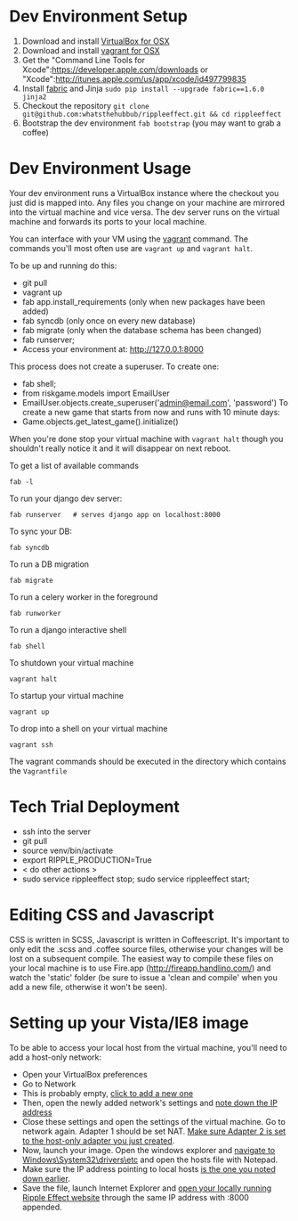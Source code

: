 Dev Environment Setup
=====================
1. Download and install [VirtualBox for OSX](http://download.virtualbox.org/virtualbox/4.2.10/VirtualBox-4.2.10-84104-OSX.dmg)
2. Download and install [vagrant for OSX](http://files.vagrantup.com/packages/67bd4d30f7dbefa7c0abc643599f0244986c38c8/Vagrant.dmg)
3. Get the "Command Line Tools for Xcode":https://developer.apple.com/downloads or "Xcode":http://itunes.apple.com/us/app/xcode/id497799835
3. Install [fabric](http://docs.fabfile.org) and Jinja `sudo pip install --upgrade fabric==1.6.0 jinja2`
4. Checkout the repository `git clone git@github.com:whatsthehubbub/rippleeffect.git && cd rippleeffect`
5. Bootstrap the dev environment `fab bootstrap` (you may want to grab a coffee)

Dev Environment Usage
=====================
Your dev environment runs a VirtualBox instance where the checkout you just did is mapped into. Any files you change on your machine are mirrored into the virtual machine and vice versa. The dev server runs on the virtual machine and forwards its ports to your local machine.

You can interface with your VM using the [vagrant](http://docs.vagrantup.com/v2/getting-started/index.html) command. The commands you'll most often use are `vagrant up` and `vagrant halt`.

To be up and running do this:

* git pull
* vagrant up
* fab app.install_requirements (only when new packages have been added)
* fab syncdb (only once on every new database)
* fab migrate (only when the database schema has been changed)
* fab runserver;
* Access your environment at: http://127.0.0.1:8000

This process does not create a superuser. To create one:
* fab shell;
* from riskgame.models import EmailUser
* EmailUser.objects.create_superuser('admin@email.com', 'password')
To create a new game that starts from now and runs with 10 minute days:
* Game.objects.get_latest_game().initialize()

When you're done stop your virtual machine with `vagrant halt` though you shouldn't really notice it and it will disappear on next reboot.


To get a list of available commands

	fab -l

To run your django dev server:

	fab runserver	# serves django app on localhost:8000

To sync your DB:

	fab syncdb

To run a DB migration

	fab migrate

To run a celery worker in the foreground

	fab runworker

To run a django interactive shell

	fab shell

To shutdown your virtual machine

	vagrant halt

To startup your virtual machine

	vagrant up

To drop into a shell on your virtual machine

	vagrant ssh

The vagrant commands should be executed in the directory which contains the `Vagrantfile`


Tech Trial Deployment
=====================

* ssh into the server
* git pull
* source venv/bin/activate
* export RIPPLE_PRODUCTION=True
* < do other actions >
* sudo service rippleeffect stop; sudo service rippleeffect start;


Editing CSS and Javascript
==========================

CSS is written in SCSS, Javascript is written in Coffeescript. It's important to only edit
the .scss and .coffee source files, otherwise your changes will be lost on a subsequent
compile. The easiest way to compile these files on your local machine is to use
Fire.app (http://fireapp.handlino.com/) and watch the 'static' folder (be sure to issue a
'clean and compile' when you add a new file, otherwise it won't be seen).

Setting up your Vista/IE8 image
===============================

To be able to access your local host from the virtual machine, you'll need to add a host-only network:

* Open your VirtualBox preferences
* Go to Network
* This is probably empty, [click to add a new one](https://dl.dropbox.com/s/zmru0yh2y9vlqj9/2013-04-08_at_17.56.50.png)
* Then, open the newly added network's settings and [note down the IP address](https://dl.dropbox.com/s/qx9y4p865tnpdya/2013-04-08_at_17.58.01.png)
* Close these settings and open the settings of the virtual machine. Go to network again. Adapter 1 should be set NAT. [Make sure Adapter 2 is set to the host-only adapter you just created](https://dl.dropbox.com/s/od48vxbl90jp5wf/2013-04-08_at_18.00.09.png). 
* Now, launch your image. Open the windows explorer and [navigate to Windows\System32\drivers\etc](https://dl.dropbox.com/s/9xnels3daeak2la/2013-04-08_at_18.05.45.png) and open the hosts file with Notepad.
* Make sure the IP address pointing to local hosts [is the one you noted down earlier](https://dl.dropbox.com/s/c5az3cukdhm5e2c/2013-04-08_at_18.06.23%20%281%29.png).
* Save the file, launch Internet Explorer and [open your locally running Ripple Effect website](https://dl.dropbox.com/s/tfwd0iapolxsmn4/2013-04-08_at_18.07.22.png) through the same IP address with :8000 appended.
